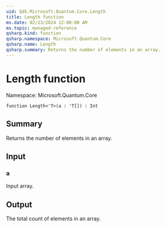```yaml
---
uid: Qdk.Microsoft.Quantum.Core.Length
title: Length function
ms.date: 02/23/2024 12:00:00 AM
ms.topic: managed-reference
qsharp.kind: function
qsharp.namespace: Microsoft.Quantum.Core
qsharp.name: Length
qsharp.summary: Returns the number of elements in an array.
---
```


# Length function

Namespace: Microsoft.Quantum.Core

```qsharp
function Length<'T>(a : 'T[]) : Int
```

## Summary
Returns the number of elements in an array.

## Input
### a
Input array.

## Output
The total count of elements in an array.
